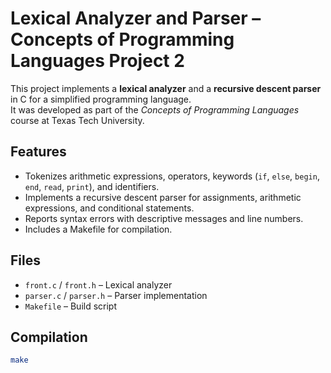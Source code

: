 # Lexical Analyzer and Parser – Concepts of Programming Languages Project 2

This project implements a **lexical analyzer** and a **recursive descent parser** in C for a simplified programming language.  
It was developed as part of the *Concepts of Programming Languages* course at Texas Tech University.

## Features
- Tokenizes arithmetic expressions, operators, keywords (`if`, `else`, `begin`, `end`, `read`, `print`), and identifiers.
- Implements a recursive descent parser for assignments, arithmetic expressions, and conditional statements.
- Reports syntax errors with descriptive messages and line numbers.
- Includes a Makefile for compilation.

## Files
- `front.c` / `front.h` – Lexical analyzer
- `parser.c` / `parser.h` – Parser implementation
- `Makefile` – Build script

## Compilation
```bash
make
